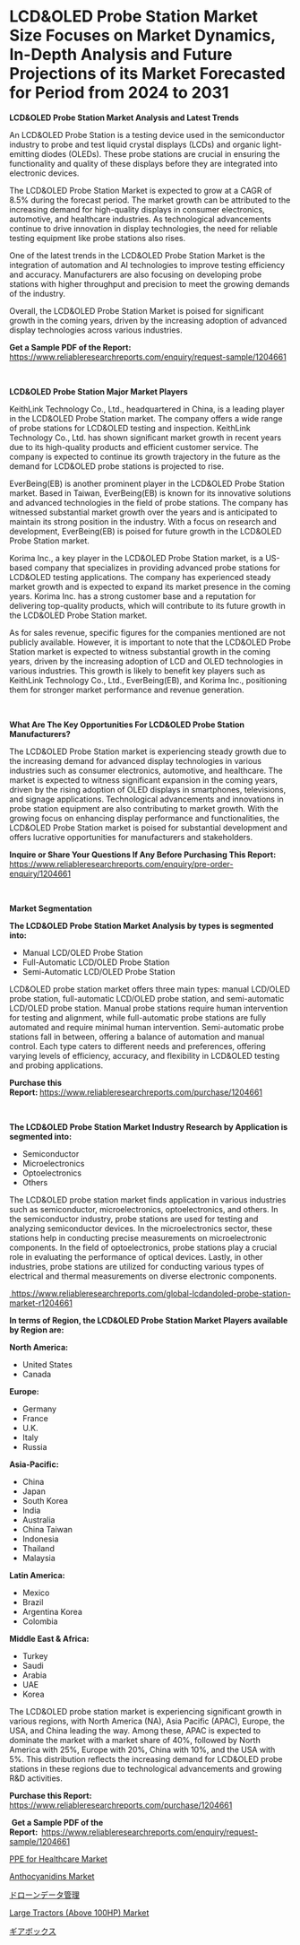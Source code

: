 <p><h1>LCD&OLED Probe Station Market Size Focuses on Market Dynamics, In-Depth Analysis and Future Projections of its Market Forecasted for Period from 2024 to 2031</h1></p><p><strong>LCD&OLED Probe Station Market Analysis and Latest Trends</strong></p>
<p><p>An LCD&OLED Probe Station is a testing device used in the semiconductor industry to probe and test liquid crystal displays (LCDs) and organic light-emitting diodes (OLEDs). These probe stations are crucial in ensuring the functionality and quality of these displays before they are integrated into electronic devices.</p><p>The LCD&OLED Probe Station Market is expected to grow at a CAGR of 8.5% during the forecast period. The market growth can be attributed to the increasing demand for high-quality displays in consumer electronics, automotive, and healthcare industries. As technological advancements continue to drive innovation in display technologies, the need for reliable testing equipment like probe stations also rises.</p><p>One of the latest trends in the LCD&OLED Probe Station Market is the integration of automation and AI technologies to improve testing efficiency and accuracy. Manufacturers are also focusing on developing probe stations with higher throughput and precision to meet the growing demands of the industry.</p><p>Overall, the LCD&OLED Probe Station Market is poised for significant growth in the coming years, driven by the increasing adoption of advanced display technologies across various industries.</p></p>
<p><strong>Get a Sample PDF of the Report:&nbsp;</strong> <a href="https://www.reliableresearchreports.com/enquiry/request-sample/1204661">https://www.reliableresearchreports.com/enquiry/request-sample/1204661</a></p>
<p>&nbsp;</p>
<p><strong>LCD&OLED Probe Station Major Market Players</strong></p>
<p><p>KeithLink Technology Co., Ltd., headquartered in China, is a leading player in the LCD&OLED Probe Station market. The company offers a wide range of probe stations for LCD&OLED testing and inspection. KeithLink Technology Co., Ltd. has shown significant market growth in recent years due to its high-quality products and efficient customer service. The company is expected to continue its growth trajectory in the future as the demand for LCD&OLED probe stations is projected to rise.</p><p>EverBeing(EB) is another prominent player in the LCD&OLED Probe Station market. Based in Taiwan, EverBeing(EB) is known for its innovative solutions and advanced technologies in the field of probe stations. The company has witnessed substantial market growth over the years and is anticipated to maintain its strong position in the industry. With a focus on research and development, EverBeing(EB) is poised for future growth in the LCD&OLED Probe Station market.</p><p>Korima Inc., a key player in the LCD&OLED Probe Station market, is a US-based company that specializes in providing advanced probe stations for LCD&OLED testing applications. The company has experienced steady market growth and is expected to expand its market presence in the coming years. Korima Inc. has a strong customer base and a reputation for delivering top-quality products, which will contribute to its future growth in the LCD&OLED Probe Station market.</p><p>As for sales revenue, specific figures for the companies mentioned are not publicly available. However, it is important to note that the LCD&OLED Probe Station market is expected to witness substantial growth in the coming years, driven by the increasing adoption of LCD and OLED technologies in various industries. This growth is likely to benefit key players such as KeithLink Technology Co., Ltd., EverBeing(EB), and Korima Inc., positioning them for stronger market performance and revenue generation.</p></p>
<p>&nbsp;</p>
<p><strong>What Are The Key Opportunities For LCD&OLED Probe Station Manufacturers?</strong></p>
<p><p>The LCD&OLED Probe Station market is experiencing steady growth due to the increasing demand for advanced display technologies in various industries such as consumer electronics, automotive, and healthcare. The market is expected to witness significant expansion in the coming years, driven by the rising adoption of OLED displays in smartphones, televisions, and signage applications. Technological advancements and innovations in probe station equipment are also contributing to market growth. With the growing focus on enhancing display performance and functionalities, the LCD&OLED Probe Station market is poised for substantial development and offers lucrative opportunities for manufacturers and stakeholders.</p></p>
<p><strong>Inquire or Share Your Questions If Any Before Purchasing This Report:</strong> <a href="https://www.reliableresearchreports.com/enquiry/pre-order-enquiry/1204661">https://www.reliableresearchreports.com/enquiry/pre-order-enquiry/1204661</a></p>
<p>&nbsp;</p>
<p><strong>Market Segmentation</strong></p>
<p><strong>The LCD&OLED Probe Station Market Analysis by types is segmented into:</strong></p>
<p><ul><li>Manual LCD/OLED Probe Station</li><li>Full-Automatic LCD/OLED Probe Station</li><li>Semi-Automatic LCD/OLED Probe Station</li></ul></p>
<p><p>LCD&OLED probe station market offers three main types: manual LCD/OLED probe station, full-automatic LCD/OLED probe station, and semi-automatic LCD/OLED probe station. Manual probe stations require human intervention for testing and alignment, while full-automatic probe stations are fully automated and require minimal human intervention. Semi-automatic probe stations fall in between, offering a balance of automation and manual control. Each type caters to different needs and preferences, offering varying levels of efficiency, accuracy, and flexibility in LCD&OLED testing and probing applications.</p></p>
<p><strong>Purchase this Report:&nbsp;</strong><a href="https://www.reliableresearchreports.com/purchase/1204661">https://www.reliableresearchreports.com/purchase/1204661</a></p>
<p>&nbsp;</p>
<p><strong>The LCD&OLED Probe Station Market Industry Research by Application is segmented into:</strong></p>
<p><ul><li>Semiconductor</li><li>Microelectronics</li><li>Optoelectronics</li><li>Others</li></ul></p>
<p><p>The LCD&OLED probe station market finds application in various industries such as semiconductor, microelectronics, optoelectronics, and others. In the semiconductor industry, probe stations are used for testing and analyzing semiconductor devices. In the microelectronics sector, these stations help in conducting precise measurements on microelectronic components. In the field of optoelectronics, probe stations play a crucial role in evaluating the performance of optical devices. Lastly, in other industries, probe stations are utilized for conducting various types of electrical and thermal measurements on diverse electronic components.</p></p>
<p><a href="https://www.reliableresearchreports.com/global-lcdandoled-probe-station-market-r1204661">&nbsp;https://www.reliableresearchreports.com/global-lcdandoled-probe-station-market-r1204661</a></p>
<p><strong>In terms of Region, the LCD&OLED Probe Station Market Players available by Region are:</strong></p>
<p>
    <p> <strong> North America: </strong>
        <ul>
            <li>United States</li>
            <li>Canada</li>
        </ul>
        </p> 
    <p> <strong> Europe: </strong>
        <ul>
            <li>Germany</li>
            <li>France</li>
            <li>U.K.</li>
            <li>Italy</li>
            <li>Russia</li>
        </ul>
        </p> 
    <p> <strong> Asia-Pacific: </strong>
        <ul>
            <li>China</li>
            <li>Japan</li>
            <li>South Korea</li>
            <li>India</li>
            <li>Australia</li>
            <li>China Taiwan</li>
            <li>Indonesia</li>
            <li>Thailand</li>
            <li>Malaysia</li>
        </ul>
        </p> 
    <p> <strong> Latin America: </strong>
        <ul>
            <li>Mexico</li>
            <li>Brazil</li>
            <li>Argentina Korea</li>
            <li>Colombia</li>
        </ul>
        </p> 
    <p> <strong> Middle East & Africa: </strong>
        <ul>
            <li>Turkey</li>
            <li>Saudi</li>
            <li>Arabia</li>
            <li>UAE</li>
            <li>Korea</li>
        </ul>
    </p>
    </p>
<p><p>The LCD&OLED probe station market is experiencing significant growth in various regions, with North America (NA), Asia Pacific (APAC), Europe, the USA, and China leading the way. Among these, APAC is expected to dominate the market with a market share of 40%, followed by North America with 25%, Europe with 20%, China with 10%, and the USA with 5%. This distribution reflects the increasing demand for LCD&OLED probe stations in these regions due to technological advancements and growing R&D activities.</p></p>
<p><strong>Purchase this Report: </strong><a href="https://www.reliableresearchreports.com/purchase/1204661">https://www.reliableresearchreports.com/purchase/1204661</a></p>
<p>&nbsp;<strong>Get a Sample PDF of the Report:&nbsp;&nbsp;</strong><a href="https://www.reliableresearchreports.com/enquiry/request-sample/1204661">https://www.reliableresearchreports.com/enquiry/request-sample/1204661</a></p>
<p><strong></strong></p>
<p><p><a href="https://medium.com/@ava.cameron95664/ppe-for-healthcare-market-trends-and-market-analysis-forecasted-for-period-2024-2031-34700b7723e7">PPE for Healthcare Market</a></p><p><a href="https://issuu.com/reportprime-2/docs/anthocyanidins-market-size-2030.pptx">Anthocyanidins Market</a></p><p><a href="https://medium.com/@juliafadel1922/%E3%83%89%E3%83%AD%E3%83%BC%E3%83%B3%E3%83%87%E3%83%BC%E3%82%BF%E7%AE%A1%E7%90%86%E5%B8%82%E5%A0%B4-%E7%A8%AE%E9%A1%9E-%E3%82%A2%E3%83%97%E3%83%AA%E3%82%B1%E3%83%BC%E3%82%B7%E3%83%A7%E3%83%B3-%E5%9C%B0%E7%90%86%E3%81%AB%E3%82%88%E3%82%8B%E5%8C%85%E6%8B%AC%E7%9A%84%E3%81%AA%E8%A9%95%E4%BE%A1-8570e684673c">ドローンデータ管理</a></p><p><a href="https://github.com/tamvrosiya/Market-Research-Report-List-4/blob/main/large-tractors-above-100hp-market.md">Large Tractors (Above 100HP) Market</a></p><p><a href="https://github.com/avbqbctihcbe2/Market-Research-Report-List-1/blob/main/859588842256.md">ギアボックス</a></p></p>